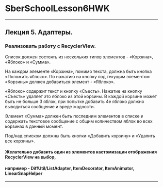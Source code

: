 # SberSchoolLesson6HWK
-----------------------------------------------------------------------------------------------------------------------------------------------------
## Лекция 5. Адаптеры.

### Реализовать работу с RecyclerView.
Список должен состоять из нескольких типов элементов - «Корзина», «Яблоко» и «Сумма». 

На каждом элементе «Корзина», помимо текста, должна быть кнопка «Положить яблоко». 
По нажатию на кнопку под текущим элементом «Корзины» должен добавиться элемент - «Яблоко».

«Яблоко» содержит текст и кнопку «Съесть». Нажатие на кнопку «Съесть» удаляет это яблоко 
из этой корзины. В каждой корзине может быть не больше 3 яблок, при попытке добавить 4е 
яблоко должно выводиться сообщение и вреде жадности.

Элемент «Сумма» должен быть последним элементов в списке и содержать текстовое сообщение 
с общим количеством яблок во всех корзинах в данный момент.

Под/над списком должны быть кнопки «Добавить корзину» и «Удалить все корзины».

#### Желательно добавить один из элементов кастомизации отображения RecyclerView на выбор, 
#### например - DiffUtil/ListAdapter, ItemDecorator, ItemAnimator, LinearSnapHelper
-----------------------------------------------------------------------------------------------------------------------------------------------------